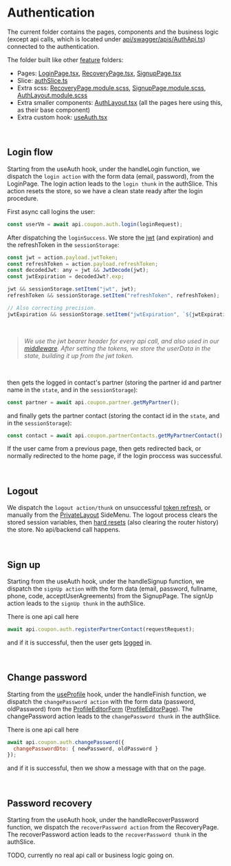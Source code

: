 # Authentication

The current folder contains the pages, components and the business logic (except api calls, which is located under [api/swagger/apis/AuthApi.ts](../../api/swagger/apis/AuthApi.ts)) connected to the authentication.

The folder built like other [feature](../README.md) folders:

- Pages: [LoginPage.tsx](LoginPage.tsx), [RecoveryPage.tsx](RecoveryPage.tsx), [SignupPage.tsx](SignupPage.tsx)
- Slice: [authSlice.ts](authSlice.ts)
- Extra scss: [RecoveryPage.module.scss](RecoveryPage.module.scss), [SignupPage.module.scss](SignupPage.module.scss), [AuthLayout.module.scss](components/AuthLayout.module.scss)
- Extra smaller components: [AuthLayout.tsx](components/AuthLayout.tsx) (all the pages here using this, as their base component)
- Extra custom hook: [useAuth.tsx](useAuth.tsx)

</br>

## Login flow

Starting from the useAuth hook, under the handleLogin function, we dispatch the `login action` with the form data (email, password), from the LoginPage.
The login action leads to the `login thunk` in the authSlice. This action resets the store, so we have a clean state ready after the login procedure.

First async call logins the user:

```js
const userVm = await api.coupon.auth.login(loginRequest);
```

After dispatching the `loginSuccess`.
We store the [jwt](https://jwt.io/) (and expiration) and the refreshToken in the `sessionStorage`:

```js
const jwt = action.payload.jwtToken;
const refreshToken = action.payload.refreshToken;
const decodedJwt: any = jwt && JwtDecode(jwt);
const jwtExpiration = decodedJwt?.exp;

jwt && sessionStorage.setItem("jwt", jwt);
refreshToken && sessionStorage.setItem("refreshToken", refreshToken);

// Also correcting precision.
jwtExpiration && sessionStorage.setItem("jwtExpiration", `${jwtExpiration}000`);
```

</br>

> _We use the jwt bearer header for every api call, and also used in our [middleware](../../middlewares/signalR). After setting the tokens, we store the userData in the state, building it up from the jwt token._

</br>

then gets the logged in contact's partner (storing the partner id and partner name in the `state`, and in the `sessionStorage`):

```js
const partner = await api.coupon.partner.getMyPartner();
```

and finally gets the partner contact (storing the contact id in the `state`, and in the `sessionStorage`):

```js
const contact = await api.coupon.partnerContacts.getMyPartnerContact();
```

If the user came from a previous page, then gets redirected back, or normally redirected to the home page, if the login proccess was successful.

</br>

## Logout

We dispatch the `logout action/thunk` on unsuccessful [token refresh](../../api/configApiMiddleware.ts), or manually from the [PrivateLayout](../../components/layout/PrivateLayout.tsx) SideMenu. The logout process clears the stored session variables, then [hard resets](../../app/storeUtils.ts) (also clearing the router history) the store.
No api/backend call happens.

</br>

## Sign up

Starting from the useAuth hook, under the handleSignup function, we dispatch the `signUp action` with the form data (email, password, fullname, phone, code, acceptUserAgreements) from the SignupPage. The signUp action leads to the `signUp thunk` in the authSlice.

There is one api call here

```js
await api.coupon.auth.registerPartnerContact(requestRequest);
```

and if it is successful, then the user gets [logged](#login-flow) in.

</br>

## Change password

Starting from the [useProfile](../profile/useProfile.ts) hook, under the handleFinish function, we dispatch the `changePassword action` with the form data (password, oldPassword) from the [ProfileEditorForm](../profile/ProfileEditorForm.tsx) ([ProfileEditorPage](../profile/ProfileEditorPage.tsx)). The changePassword action leads to the `changePassword thunk` in the authSlice.

There is one api call here

```js
await api.coupon.auth.changePassword({
  changePasswordDto: { newPassword, oldPassword }
});
```

and if it is successful, then we show a message with that on the page.

</br>

## Password recovery

Starting from the useAuth hook, under the handleRecoverPassword function, we dispatch the `recoverPassword action` from the RecoveryPage. The recoverPassword action leads to the `recoverPassword thunk` in the authSlice.

TODO, currently no real api call or business logic going on.
